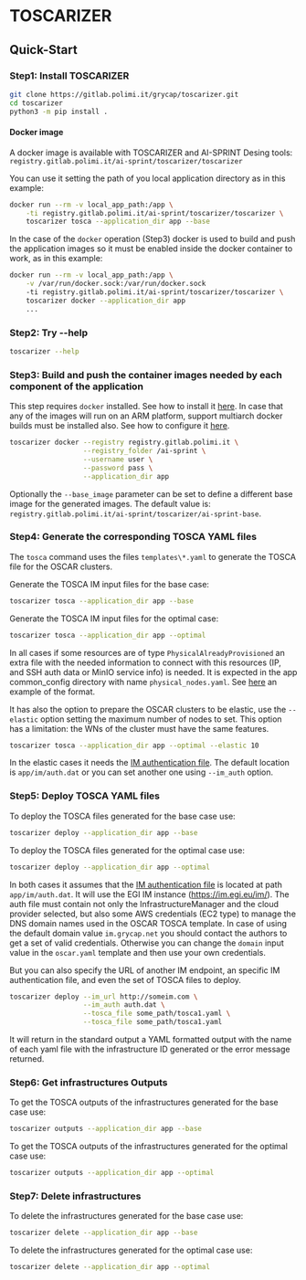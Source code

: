 # TOSCARIZER

## Quick-Start

### Step1: Install TOSCARIZER

```sh
git clone https://gitlab.polimi.it/grycap/toscarizer.git
cd toscarizer
python3 -m pip install . 
```

#### Docker image

A docker image is available with TOSCARIZER and AI-SPRINT Desing tools:
`registry.gitlab.polimi.it/ai-sprint/toscarizer/toscarizer`

You can use it setting the path of you local application directory as in
this example:

```sh
docker run --rm -v local_app_path:/app \
    -ti registry.gitlab.polimi.it/ai-sprint/toscarizer/toscarizer \
    toscarizer tosca --application_dir app --base
```

In the case of the `docker` operation (Step3) docker is used to build and
push the application images so it must be enabled inside the docker container
to work, as in this example:

```sh
docker run --rm -v local_app_path:/app \
    -v /var/run/docker.sock:/var/run/docker.sock
    -ti registry.gitlab.polimi.it/ai-sprint/toscarizer/toscarizer \
    toscarizer docker --application_dir app
    ...
```

### Step2: Try --help

```sh
toscarizer --help
```

### Step3: Build and push the container images needed by each component of the application

This step requires `docker` installed. See how to install it [here](https://docs.docker.com/engine/install/).
In case that any of the images will run on an ARM platform, support multiarch
docker builds must be installed also. See how to configure it [here](https://docs.docker.com/desktop/multi-arch/).

```sh
toscarizer docker --registry registry.gitlab.polimi.it \
                  --registry_folder /ai-sprint \
                  --username user \
                  --password pass \
                  --application_dir app
```

Optionally the `--base_image` parameter can be set to define a different base image
for the generated images. The default value is:
`registry.gitlab.polimi.it/ai-sprint/toscarizer/ai-sprint-base`.

### Step4: Generate the corresponding TOSCA YAML files

The `tosca` command uses the files ``templates\*.yaml`` to generate the TOSCA
file for the OSCAR clusters.

Generate the TOSCA IM input files for the base case:

```sh
toscarizer tosca --application_dir app --base
```

Generate the TOSCA IM input files for the optimal case:

```sh
toscarizer tosca --application_dir app --optimal
```

In all cases if some resources are of type ``PhysicalAlreadyProvisioned`` an
extra file with the needed information to connect with this resources (IP, and
SSH auth data or MinIO service info) is needed. It is expected in the app
common_config directory with name ``physical_nodes.yaml``. See [here](app2/common_config/physical_nodes.yaml)
an example of the format.

It has also the option to prepare the OSCAR clusters to be elastic,
use the `--elastic` option setting the maximum number of nodes to set.
This option has a limitation: the WNs of the cluster must have the same
features.

```sh
toscarizer tosca --application_dir app --optimal --elastic 10
```

In the elastic cases it needs the [IM authentication file](https://imdocs.readthedocs.io/en/latest/client.html#auth-file).
The default location is ``app/im/auth.dat`` or you can set another one using
`--im_auth` option.

### Step5: Deploy TOSCA YAML files

To deploy the TOSCA files generated for the base case use:

```sh
toscarizer deploy --application_dir app --base
```

To deploy the TOSCA files generated for the optimal case use:

```sh
toscarizer deploy --application_dir app --optimal
```

In both cases it assumes that the [IM authentication file](https://imdocs.readthedocs.io/en/latest/client.html#auth-file)
is located at path ``app/im/auth.dat``. It will use the EGI IM instance (<https://im.egi.eu/im/>).
The auth file must contain not only the InfrastructureManager and the cloud provider
selected, but also some AWS credentials (EC2 type) to manage the DNS domain names
used in the OSCAR TOSCA template. In case of using the default domain value
`im.grycap.net` you should contact the authors to get a set of valid
credentials. Otherwise you can change the `domain` input value in the
`oscar.yaml` template and then use your own credentials.

But you can also specify the URL of another IM endpoint, an specific IM
authentication file, and even the set of TOSCA files to deploy.

```sh
toscarizer deploy --im_url http://someim.com \
                  --im_auth auth.dat \
                  --tosca_file some_path/tosca1.yaml \
                  --tosca_file some_path/tosca1.yaml
```

It will return in the standard output a YAML formatted output with the name
of each yaml file with the infrastructure ID generated or the error message
returned.

### Step6: Get infrastructures Outputs

To get the TOSCA outputs of the infrastructures generated for the base case use:

```sh
toscarizer outputs --application_dir app --base
```

To get the TOSCA outputs of the infrastructures generated for the optimal case use:

```sh
toscarizer outputs --application_dir app --optimal
```

### Step7: Delete infrastructures

To delete the infrastructures generated for the base case use:

```sh
toscarizer delete --application_dir app --base
```

To delete the infrastructures generated for the optimal case use:

```sh
toscarizer delete --application_dir app --optimal
```
